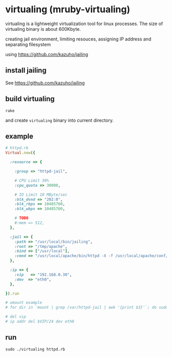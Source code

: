 # virtualing (mruby-virtualing)

virtualing is a lightweight virtualization tool for linux processes. The size of virtualing binary is about 600Kbyte.

creating jail environment, limiting resouces, assigning IP address and separating filesystem

using https://github.com/kazuho/jailing

## install jailing

See https://github.com/kazuho/jailing

## build virtualing
```
rake
```

and create `virtualing` binary into current directory.

## example
```ruby
# httpd.rb
Virtual.new({

  :resource => {

    :group => "httpd-jail",

    # CPU Limit 30%
    :cpu_quota => 30000,

    # IO Limit 10 MByte/sec
    :blk_dvnd => "202:0",
    :blk_rbps => 10485760,
    :blk_wbps => 10485760,

    # TODO
    #:mem => 512,
  },

  :jail => {
    :path => "/usr/local/bin/jailing",
    :root => "/tmp/apache",
    :bind => ["/usr/local"],
    :cmnd => "/usr/local/apache/bin/httpd -X -f /usr/local/apache/conf/httpd.conf"
  },

  :ip => {
    :vip   => "192.168.0.30",
    :dev  => "eth0",
  },

}).run

# umount example
# for dir in `mount | grep /var/httpd-jail | awk '{print $3}'`; do sudo umount $dir; done

# del vip
# ip addr del $VIP/24 dev eth0
```

## run
```
sudo ./virtualing httpd.rb
```
